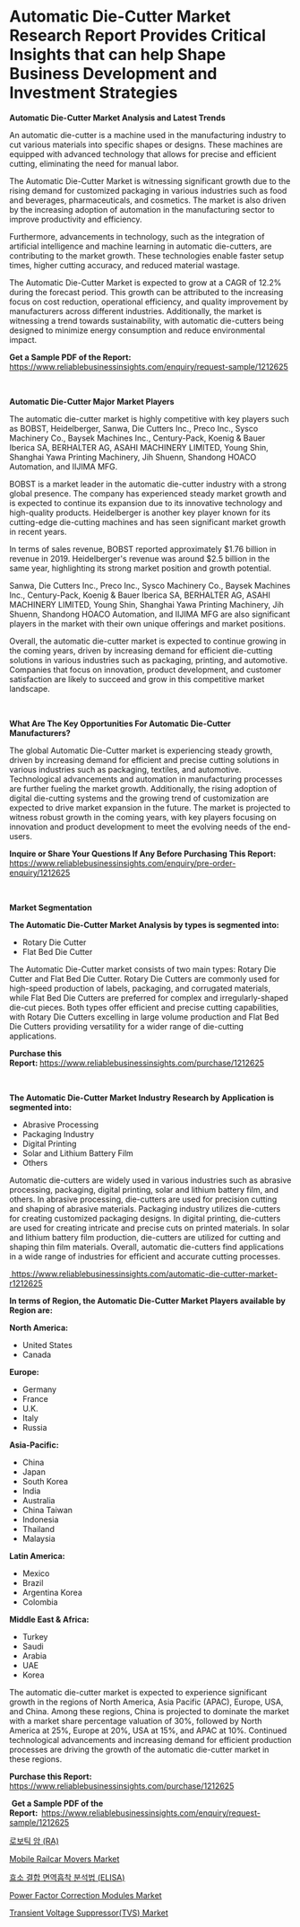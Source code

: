 <p><h1>Automatic Die-Cutter Market Research Report Provides Critical Insights that can help Shape Business Development and Investment Strategies</h1></p><p><strong>Automatic Die-Cutter Market Analysis and Latest Trends</strong></p>
<p><p>An automatic die-cutter is a machine used in the manufacturing industry to cut various materials into specific shapes or designs. These machines are equipped with advanced technology that allows for precise and efficient cutting, eliminating the need for manual labor.</p><p>The Automatic Die-Cutter Market is witnessing significant growth due to the rising demand for customized packaging in various industries such as food and beverages, pharmaceuticals, and cosmetics. The market is also driven by the increasing adoption of automation in the manufacturing sector to improve productivity and efficiency.</p><p>Furthermore, advancements in technology, such as the integration of artificial intelligence and machine learning in automatic die-cutters, are contributing to the market growth. These technologies enable faster setup times, higher cutting accuracy, and reduced material wastage.</p><p>The Automatic Die-Cutter Market is expected to grow at a CAGR of 12.2% during the forecast period. This growth can be attributed to the increasing focus on cost reduction, operational efficiency, and quality improvement by manufacturers across different industries. Additionally, the market is witnessing a trend towards sustainability, with automatic die-cutters being designed to minimize energy consumption and reduce environmental impact.</p></p>
<p><strong>Get a Sample PDF of the Report:&nbsp;</strong> <a href="https://www.reliablebusinessinsights.com/enquiry/request-sample/1212625">https://www.reliablebusinessinsights.com/enquiry/request-sample/1212625</a></p>
<p>&nbsp;</p>
<p><strong>Automatic Die-Cutter Major Market Players</strong></p>
<p><p>The automatic die-cutter market is highly competitive with key players such as BOBST, Heidelberger, Sanwa, Die Cutters Inc., Preco Inc., Sysco Machinery Co., Baysek Machines Inc., Century-Pack, Koenig & Bauer Iberica SA, BERHALTER AG, ASAHI MACHINERY LIMITED, Young Shin, Shanghai Yawa Printing Machinery, Jih Shuenn, Shandong HOACO Automation, and IIJIMA MFG.</p><p>BOBST is a market leader in the automatic die-cutter industry with a strong global presence. The company has experienced steady market growth and is expected to continue its expansion due to its innovative technology and high-quality products. Heidelberger is another key player known for its cutting-edge die-cutting machines and has seen significant market growth in recent years.</p><p>In terms of sales revenue, BOBST reported approximately $1.76 billion in revenue in 2019. Heidelberger's revenue was around $2.5 billion in the same year, highlighting its strong market position and growth potential.</p><p>Sanwa, Die Cutters Inc., Preco Inc., Sysco Machinery Co., Baysek Machines Inc., Century-Pack, Koenig & Bauer Iberica SA, BERHALTER AG, ASAHI MACHINERY LIMITED, Young Shin, Shanghai Yawa Printing Machinery, Jih Shuenn, Shandong HOACO Automation, and IIJIMA MFG are also significant players in the market with their own unique offerings and market positions.</p><p>Overall, the automatic die-cutter market is expected to continue growing in the coming years, driven by increasing demand for efficient die-cutting solutions in various industries such as packaging, printing, and automotive. Companies that focus on innovation, product development, and customer satisfaction are likely to succeed and grow in this competitive market landscape.</p></p>
<p>&nbsp;</p>
<p><strong>What Are The Key Opportunities For Automatic Die-Cutter Manufacturers?</strong></p>
<p><p>The global Automatic Die-Cutter market is experiencing steady growth, driven by increasing demand for efficient and precise cutting solutions in various industries such as packaging, textiles, and automotive. Technological advancements and automation in manufacturing processes are further fueling the market growth. Additionally, the rising adoption of digital die-cutting systems and the growing trend of customization are expected to drive market expansion in the future. The market is projected to witness robust growth in the coming years, with key players focusing on innovation and product development to meet the evolving needs of the end-users.</p></p>
<p><strong>Inquire or Share Your Questions If Any Before Purchasing This Report:</strong> <a href="https://www.reliablebusinessinsights.com/enquiry/pre-order-enquiry/1212625">https://www.reliablebusinessinsights.com/enquiry/pre-order-enquiry/1212625</a></p>
<p>&nbsp;</p>
<p><strong>Market Segmentation</strong></p>
<p><strong>The Automatic Die-Cutter Market Analysis by types is segmented into:</strong></p>
<p><ul><li>Rotary Die Cutter</li><li>Flat Bed Die Cutter</li></ul></p>
<p><p>The Automatic Die-Cutter market consists of two main types: Rotary Die Cutter and Flat Bed Die Cutter. Rotary Die Cutters are commonly used for high-speed production of labels, packaging, and corrugated materials, while Flat Bed Die Cutters are preferred for complex and irregularly-shaped die-cut pieces. Both types offer efficient and precise cutting capabilities, with Rotary Die Cutters excelling in large volume production and Flat Bed Die Cutters providing versatility for a wider range of die-cutting applications.</p></p>
<p><strong>Purchase this Report:&nbsp;</strong><a href="https://www.reliablebusinessinsights.com/purchase/1212625">https://www.reliablebusinessinsights.com/purchase/1212625</a></p>
<p>&nbsp;</p>
<p><strong>The Automatic Die-Cutter Market Industry Research by Application is segmented into:</strong></p>
<p><ul><li>Abrasive Processing</li><li>Packaging Industry</li><li>Digital Printing</li><li>Solar and Lithium Battery Film</li><li>Others</li></ul></p>
<p><p>Automatic die-cutters are widely used in various industries such as abrasive processing, packaging, digital printing, solar and lithium battery film, and others. In abrasive processing, die-cutters are used for precision cutting and shaping of abrasive materials. Packaging industry utilizes die-cutters for creating customized packaging designs. In digital printing, die-cutters are used for creating intricate and precise cuts on printed materials. In solar and lithium battery film production, die-cutters are utilized for cutting and shaping thin film materials. Overall, automatic die-cutters find applications in a wide range of industries for efficient and accurate cutting processes.</p></p>
<p><a href="https://www.reliablebusinessinsights.com/automatic-die-cutter-market-r1212625">&nbsp;https://www.reliablebusinessinsights.com/automatic-die-cutter-market-r1212625</a></p>
<p><strong>In terms of Region, the Automatic Die-Cutter Market Players available by Region are:</strong></p>
<p>
    <p> <strong> North America: </strong>
        <ul>
            <li>United States</li>
            <li>Canada</li>
        </ul>
        </p> 
    <p> <strong> Europe: </strong>
        <ul>
            <li>Germany</li>
            <li>France</li>
            <li>U.K.</li>
            <li>Italy</li>
            <li>Russia</li>
        </ul>
        </p> 
    <p> <strong> Asia-Pacific: </strong>
        <ul>
            <li>China</li>
            <li>Japan</li>
            <li>South Korea</li>
            <li>India</li>
            <li>Australia</li>
            <li>China Taiwan</li>
            <li>Indonesia</li>
            <li>Thailand</li>
            <li>Malaysia</li>
        </ul>
        </p> 
    <p> <strong> Latin America: </strong>
        <ul>
            <li>Mexico</li>
            <li>Brazil</li>
            <li>Argentina Korea</li>
            <li>Colombia</li>
        </ul>
        </p> 
    <p> <strong> Middle East & Africa: </strong>
        <ul>
            <li>Turkey</li>
            <li>Saudi</li>
            <li>Arabia</li>
            <li>UAE</li>
            <li>Korea</li>
        </ul>
    </p>
    </p>
<p><p>The automatic die-cutter market is expected to experience significant growth in the regions of North America, Asia Pacific (APAC), Europe, USA, and China. Among these regions, China is projected to dominate the market with a market share percentage valuation of 30%, followed by North America at 25%, Europe at 20%, USA at 15%, and APAC at 10%. Continued technological advancements and increasing demand for efficient production processes are driving the growth of the automatic die-cutter market in these regions.</p></p>
<p><strong>Purchase this Report: </strong><a href="https://www.reliablebusinessinsights.com/purchase/1212625">https://www.reliablebusinessinsights.com/purchase/1212625</a></p>
<p>&nbsp;<strong>Get a Sample PDF of the Report:&nbsp;&nbsp;</strong><a href="https://www.reliablebusinessinsights.com/enquiry/request-sample/1212625">https://www.reliablebusinessinsights.com/enquiry/request-sample/1212625</a></p>
<p><strong></strong></p>
<p><p><a href="https://github.com/chupp85/Market-Research-Report-List-1/blob/main/215385695864.md">로보틱 암 (RA)</a></p><p><a href="https://github.com/Sherrillcrooksxa8i18ucf2m/Market-Research-Report-List-2/blob/main/mobile-railcar-movers-market.md">Mobile Railcar Movers Market</a></p><p><a href="https://github.com/JackieFauhey9089475/Market-Research-Report-List-2/blob/main/908753495863.md">효소 결합 면역흡착 분석법 (ELISA)</a></p><p><a href="https://github.com/AlysaLedner2023/Market-Research-Report-List-1/blob/main/power-factor-correction-modules-market.md">Power Factor Correction Modules Market</a></p><p><a href="https://issuu.com/reportprime-2/docs/transient-voltage-suppressortvs-market-size-2030.p">Transient Voltage Suppressor(TVS) Market</a></p></p>